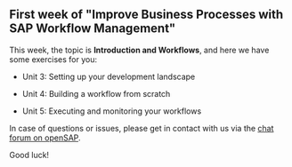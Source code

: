 ## First week of "Improve Business Processes with SAP Workflow Management"

This week, the topic is **Introduction and Workflows**, and here we have some exercises for you:

- Unit 3: Setting up your development landscape

- Unit 4: Building a workflow from scratch

- Unit 5: Executing and monitoring your workflows

In case of questions or issues, please get in contact with us via the [chat forum on openSAP](https://open.sap.com/courses/btp2/pinboard).

Good luck!
